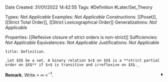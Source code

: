 <div class="topSpace"></div>

Date Created: 31/01/2022 14:42:55
Tags: #Definition #Later/Set_Theory

Types: _Not Applicable_
Examples: _Not Applicable_
Constructions: [[Poset]], [[Strict Total Order]], [[Strict Lexicographical Order]]
Generalizations: _Not Applicable_

Properties: [[Reflexive closure of strict orders is non-strict]]
Sufficiencies: _Not Applicable_
Equivalences: _Not Applicable_
Justifications: _Not Applicable_

``` ad-Definition
title: Definition.

_Let $X$ be a set. A binary relation $<$ on $X$ is a **strict partial order on $X$** if $<$ is transitive and irreflexive on $X$._

```

**Remark.** Write $>\,\coloneqq\,<^{-1}$.<span style="float:right;">$\blacklozenge$</span>
